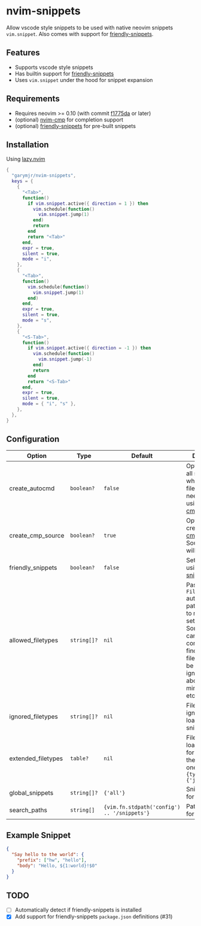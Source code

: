 # nvim-snippets

Allow vscode style snippets to be used with native neovim snippets `vim.snippet`. Also comes with support for [friendly-snippets](https://github.com/rafamadriz/friendly-snippets).

## Features

- Supports vscode style snippets
- Has builtin support for [friendly-snippets](https://github.com/rafamadriz/friendly-snippets)
- Uses `vim.snippet` under the hood for snippet expansion

## Requirements
- Requires neovim >= 0.10 (with commit [f1775da](https://github.com/neovim/neovim/commit/f1775da07fe48da629468bcfcc2a8a6c4c3f40ed) or later)
- (optional) [nvim-cmp](https://github.com/hrsh7th/nvim-cmp) for completion support
- (optional) [friendly-snippets](https://github.com/rafamadriz/friendly-snippets) for pre-built snippets

## Installation

Using [lazy.nvim](https://github.com/folke/lazy.nvim)

```lua
{
  "garymjr/nvim-snippets",
  keys = {
    {
      "<Tab>",
      function()
        if vim.snippet.active({ direction = 1 }) then
          vim.schedule(function()
            vim.snippet.jump(1)
          end)
          return
        end
        return "<Tab>"
      end,
      expr = true,
      silent = true,
      mode = "i",
    },
    {
      "<Tab>",
      function()
        vim.schedule(function()
          vim.snippet.jump(1)
        end)
      end,
      expr = true,
      silent = true,
      mode = "s",
    },
    {
      "<S-Tab>",
      function()
        if vim.snippet.active({ direction = -1 }) then
          vim.schedule(function()
            vim.snippet.jump(-1)
          end)
          return
        end
        return "<S-Tab>"
      end,
      expr = true,
      silent = true,
      mode = { "i", "s" },
    },
  },
}
```

## Configuration

| Option           | Type      | Default                                   | Description           |
-------------------|-----------|-------------------------------------------|------------------------
create_autocmd     | `boolean?`  | `false`                                     | Optionally load all snippets when opening a file. Only needed if not using [nvim-cmp](https://github.com/hrsh7th/nvim-cmp).
create_cmp_source  | `boolean?`  | `true`                                      | Optionally create a [nvim-cmp](https://github.com/hrsh7th/nvim-cmp) source. Source name will be `snippets`.
friendly_snippets  | `boolean?`  | `false`                                     | Set to true if using [friendly-snippets](https://github.com/rafamadriz/friendly-snippets).
allowed_filetypes  | `string[]?` | `nil`                                       | Passed as `FileType` autocommand pattern (`*` if `nil`) to restrict the set of filetypes. Sometimes it can be more convenient than finding what filetype should be separately ignored (think about noice, mini.notify, etc.).
ignored_filetypes  | `string[]?` | `nil`                                       | Filetypes to ignore when loading snippets.
extended_filetypes | `table?`    | `nil`                                       | Filetypes to load snippets for in addition to the default ones. `ex: {typescript = {'javascript'}}`
global_snippets    | `string[]?` | `{'all'}`                                   | Snippets to load for all filetypes.
search_paths       | `string[]`  | `{vim.fn.stdpath('config') .. '/snippets'}` | Paths to search for snippets.

## Example Snippet

```json
{
  "Say hello to the world": {
    "prefix": ["hw", "hello"],
    "body": "Hello, ${1:world}!$0"
  }
}
```

## TODO
- [ ] Automatically detect if friendly-snippets is installed
- [X] Add support for friendly-snippets `package.json` definitions (#31)
